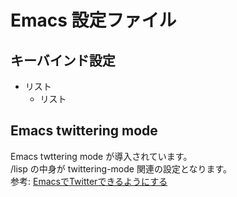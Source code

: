 # Emacs 設定ファイル

## キーバインド設定

* リスト
  * リスト


## Emacs twittering mode

Emacs twttering mode が導入されています。  
/lisp の中身が twittering-mode 関連の設定となります。  
参考: [EmacsでTwitterできるようにする](http://blog.k-sakabe.com/?p=4894)